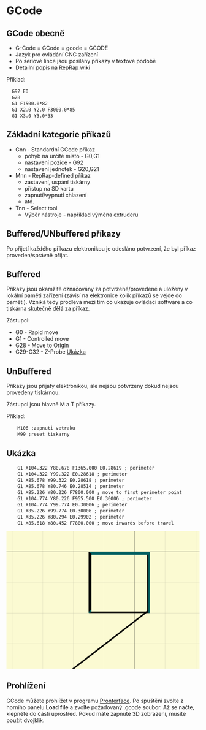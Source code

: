 GCode
=====

GCode obecně
------------

-   G-Code = GCode = gcode = GCODE
-   Jazyk pro ovládání CNC zařízení
-   Po seriové lince jsou posílány příkazy v textové podobě
-   Detailní popis na [RepRap wiki](http://reprap.org/wiki/G-code)

Příklad:

```gcode
  G92 E0
  G28
  G1 F1500.0*82
  G1 X2.0 Y2.0 F3000.0*85
  G1 X3.0 Y3.0*33
```

Základní kategorie příkazů
--------------------------

-   Gnn - Standardní GCode příkaz
    -   pohyb na určité místo  - G0,G1
    -   nastavení pozice - G92
    -   nastavení jednotek - G20,G21
-   Mnn - RepRap-defined příkaz
    -   zastavení, uspání tiskárny
    -   přístup na SD kartu
    -   zapnutí/vypnutí chlazení
    -   atd.
-   Tnn - Select tool
    -   Výběr nástroje - například výměna extruderu

Buffered/UNbuffered příkazy
---------------------------

Po přijetí každého příkazu elektronikou je odesláno potvrzení, že byl příkaz 
proveden/správně přijat.

Buffered
--------

Příkazy jsou okamžitě označovány za potvrzené/provedené a uloženy v lokální 
paměti zařízení (závisí na elektronice kolik příkazů se vejde do paměti). 
Vzniká tedy prodleva mezi tím co ukazuje ovládací software a co tiskárna 
skutečně dělá za příkaz.

Zástupci:  
-   G0 - Rapid move
-   G1 - Controlled move
-   G28 - Move to Origin
-   G29-G32 - Z-Probe [Ukázka](https///www.youtube.com/watch?v=a0uV6PBz_w4)

UnBuffered
----------

Příkazy jsou přijaty elektronikou, ale nejsou potvrzeny dokud nejsou 
provedeny tiskárnou. 

Zástupci jsou hlavně M a T příkazy.

Příklad:

```gcode
    M106 ;zapnuti vetraku
    M99 ;reset tiskarny
```

Ukázka
------

```gcode
    G1 X104.322 Y80.678 F1365.000 E0.28619 ; perimeter
    G1 X104.322 Y99.322 E0.28618 ; perimeter
    G1 X85.678 Y99.322 E0.28618 ; perimeter
    G1 X85.678 Y80.746 E0.28514 ; perimeter
    G1 X85.226 Y80.226 F7800.000 ; move to first perimeter point
    G1 X104.774 Y80.226 F955.500 E0.30006 ; perimeter
    G1 X104.774 Y99.774 E0.30006 ; perimeter
    G1 X85.226 Y99.774 E0.30006 ; perimeter
    G1 X85.226 Y80.294 E0.29902 ; perimeter
    G1 X85.618 Y80.452 F7800.000 ; move inwards before travel
```

![](../images/gcode/screen_shot_2013-10-16_at_18.52.41.png)

Prohlížení
----------

GCode můžete prohlížet v programu 
[Pronterface](tutorials/tisk/start#pronterface). Po spuštění zvolte z horního 
panelu **Load file** a zvolte požadovaný .gcode soubor. Až se načte, klepněte 
do části uprostřed. Pokud máte zapnuté 3D zobrazení, musíte použít dvojklik.
